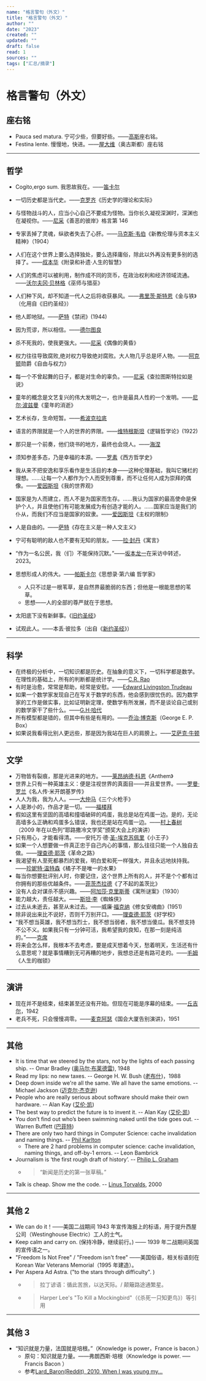 ```yaml
---
name: "格言警句（外文）"
title: "格言警句（外文）"
author: ""
date: "2023"
created: ""
updated: ""
draft: false
read: 1
sources: ""
tags: ["汇总/摘录"]
---
```


# 格言警句（外文）

## 座右铭

- Pauca sed matura. 宁可少些，但要好些。——[高斯](../wiki/高斯.md)座右铭。
- Festina lente. 慢慢地，快进。——[屋大维](../wiki/屋大维.md)（奥古斯都）座右铭

---

## 哲学

- Cogito,ergo sum. 我思故我在。——[笛卡尔](../wiki/笛卡尔.md)
- 一切历史都是当代史。——[克罗齐](../wiki/克罗齐.md)《历史学的理论和实际》
- 与怪物战斗的人，应当小心自己不要成为怪物。当你长久凝视深渊时，深渊也在凝视你。——[尼采](../wiki/尼采.md)《善恶的彼岸》格言第 146
- 专家丢掉了灵魂，纵欲者失去了心肝。——[马克斯·韦伯](../wiki/马克斯·韦伯.md)《新教伦理与资本主义精神》（1904）
- 人们在这个世界上要么选择独处，要么选择庸俗，除此以外再没有更多别的选择了。——[叔本华](../wiki/叔本华.md)《附录和补遗·人生的智慧》
- 人们的焦虑可以被利用，制作成不同的货币，在政治权利和经济领域流通。——[沃尔夫冈·贝林格](../wiki/沃尔夫冈·贝林格.md)《巫师与猎巫》
- 人们种下风，却不知道一代人之后将收获暴风。——[弗里茨·斯特恩](../wiki/弗里茨·斯特恩.md)《金与铁》（化用自《旧约圣经》）
- 他人即地狱。——[萨特](../wiki/萨特.md)《禁闭》(1944)
- 因为荒谬，所以相信。——[德尔图良](../wiki/Tertullianus.md)
- 杀不死我的，使我更强大。——[尼采](../wiki/尼采.md)《偶像的黄昏》
- 权力往往导致腐败,绝对权力导致绝对腐败。大人物几乎总是坏人物。——[阿克顿](../wiki/阿克顿.md)勋爵《自由与权力》
- 每一个不曾起舞的日子，都是对生命的辜负。——[尼采](../wiki/尼采.md)《查拉图斯特拉如是说》
- 童年的概念是文艺复兴的伟大发明之一，也许是最具人性的一个发明。——[尼尔·波兹曼](../wiki/尼尔·波兹曼.md)《童年的消逝》
- 艺术长存，生命短暂。——[希波克拉底](../wiki/希波克拉底.md)
- 语言的界限就是一个人的世界的界限。——[维特根斯坦](../wiki/维特根斯坦.md)《逻辑哲学论》(1922)
- 那只是一个前奏，他们烧书的地方，最终也会烧人。——[海涅](../wiki/海涅.md)
- 须知参差多态，乃是幸福的本源。——[罗素](../wiki/罗素.md)《西方哲学史》
- 我从来不把安逸和享乐看作是生活目的本身——这种伦理基础，我叫它猪栏的理想。……让每一个人都作为个人而受到尊重，而不让任何人成为崇拜的偶像。——[爱因斯坦](../wiki/爱因斯坦.md)《我的世界观》
- 国家是为人而建立，而人不是为国家而生存。……我认为国家的最高使命是保护个人，并且使他们有可能发展成为有创造才能的人。……国家应当是我们的仆从，而我们不应当是国家的奴隶。——[爱因斯坦](../wiki/爱因斯坦.md)《主权的限制》
- 人是自由的。——[萨特](../wiki/萨特.md)《存在主义是一种人文主义》
- 宁可有聪明的敌人也不要有无知的朋友。——[拉·封丹](../wiki/拉·封丹.md)《寓言》
- “作为一名公民，我（们）不能保持沉默。”——[坂本龙一](../wiki/坂本龙一.md)在采访中转述，2023。
- 思想形成人的伟大。——[帕斯卡尔](../wiki/帕斯卡尔.md)《思想录·第六编 哲学家》
  - 人只不过是一根苇草，是自然界最脆弱的东西；但他是一根能思想的苇草。
  - 思想——人的全部的尊严就在于思想。

- 太阳底下没有新鲜事。《[旧约圣经](../book/旧约圣经.md)》
- 试观此人。——本丢·彼拉多（出自《[新约圣经](../book/新约圣经.md)》）

---

## 科学

- 在终极的分析中，一切知识都是历史。在抽象的意义下，一切科学都是数学。在理性的基础上，所有的判断都是统计学。——[C.R. Rao](../wiki/C.R.%20Rao.md)
- 有时是治愈，常常是帮助，经常是安慰。——[Edward Livingston Trudeau](../wiki/Edward%20Livingston%20Trudeau.md)
- 如果一个数学家发现自己在写关于数学的东西，他会感到很忧伤的。因为数学家的工作是做实事，比如证明新定理，使数学有所发展，而不是谈论自己或别的数学家干了些什么。——[G.H·哈代](../wiki/G.H·哈代.md)
- 所有模型都是错的，但其中有些是有用的。——[乔治·博克斯](../wiki/乔治·博克斯.md)（George E. P. Box）
- 如果说我看得比别人更远些，那是因为我站在巨人的肩膀上。——[艾萨克·牛顿](../wiki/牛顿.md)

---

## 文学

- 万物皆有裂痕，那是光进来的地方。——[莱昂纳德·科恩](../wiki/莱昂纳德·科恩.md)《Anthem》
- 世界上只有一种英雄主义：便是注视世界的真面目——并且爱世界。——[罗曼·罗兰](../wiki/罗曼·罗兰.md)《名人传·米开朗基罗传》
- 人人为我，我为人人。——[大仲马](../wiki/大仲马.md)《三个火枪手》
- 人是渺小的，作品才是一切。——[福楼拜](../wiki/福楼拜.md)
- 假如这里有坚固的高墙和撞墙破碎的鸡蛋，我总是站在鸡蛋一边。是的，无论高墙多么正确和鸡蛋多么错误，我也还是站在鸡蛋一边。——[村上春树](../wiki/村上春树.md)（2009 年在以色列“耶路撒冷文学奖”颁奖大会上的演讲）
- 只有用心，才能看得清。——安托万·德·[圣-埃克苏佩里](../wiki/圣-埃克苏佩里.md)《小王子》
- 如果一个人想要做一件真正忠于自己内心的事情，那么往往只能一个人独自去做。——[理查德·耶茨](../wiki/理查德·耶茨.md)《革命之路》
- 我渴望有人至死都暴烈的爱我，明白爱和死一样强大，并且永远地扶持我。——[珍妮特·温特森](../wiki/珍妮特·温特森.md)《橘子不是唯一的水果》
- 每当你想要批评别人时，你要记住，这个世界上所有的人，并不是个个都有过你拥有的那些优越条件。——[菲茨杰拉德](../wiki/菲茨杰拉德.md)《了不起的盖茨比》
- 没有人会对谋杀不感兴趣。——[阿加莎·克里斯蒂](../wiki/阿加莎·克里斯蒂.md)《寓所谜案》（1930）
- 能力越大，责任越大。——[斯坦·李](../wiki/斯坦·李.md)《蜘蛛侠》
- 过去从未逝去，甚至从未过去。——威廉·[福克纳](../wiki/福克纳.md)《修女安魂曲》(1951)
- 除非说出来比不说好，否则千万别开口。——[理查德·耶茨](../wiki/理查德·耶茨.md)《好学校》
- “我不想当英雄，我不想当烈士，我不想当弱者，我不想当傻瓜。我不想支持不公不义。如果我只有一分钟可活，我希望我的良知，在那一刻是纯洁的。”——[克席](../wiki/Khat%20Thi.md)
- 将来会怎么样，我根本不去考虑，要是成天想着今天，愁着明天，生活还有什么意思呢？就是事情糟到无可再糟的地步，我想总还是有路可走的。——[毛姆](../wiki/毛姆.md)《人生的枷锁》

---

## 演讲

- 现在并不是结束，结束甚至还没有开始。但现在可能是序幕的结束。——[丘吉尔](../wiki/丘吉尔.md)，1942
- 老兵不死，只会慢慢凋零。——[麦克阿瑟](../wiki/麦克阿瑟.md)《国会大厦告别演讲》，1951

---

## 其他

- It is time that we steered by the stars, not by the lights of each passing ship. -- Omar Bradley ([奥马尔·布莱德雷](../wiki/奥马尔·布莱德雷.md)), 1948
- Read my lips: no new taxes. -- George H. W. Bush ([老布什](../wiki/老布什.md))，1988
- Deep down inside we're all the same. We all have the same emotions. -- Michael Jackson ([迈克尔·杰克逊](../wiki/迈克尔·杰克逊.md))
- People who are really serious about software should make their own hardware. -- Alan Kay ([艾伦·凯](../wiki/艾伦·凯.md))
- The best way to predict the future is to invent it. -- Alan Kay ([艾伦·凯](../wiki/艾伦·凯.md))
- You don’t find out who’s been swimming naked until the tide goes out. -- Warren Buffett ([巴菲特](../wiki/巴菲特.md))
- There are only two hard things in Computer Science: cache invalidation and naming things. -- [Phil Karlton](../wiki/Phil%20Karlton.md)
  - There are 2 hard problems in computer science: cache invalidation, naming things, and off-by-1 errors. -- Leon Bambrick
- Journalism is ‘the first rough draft of history’. -- [Philip L. Graham](../wiki/Philip%20Graham.md)
  - > “新闻是历史的第一张草稿。”
- Talk is cheap. Show me the code. -- [Linus Torvalds](../wiki/托瓦兹.md), 2000

---

## 其他 2

- We can do it！——美国二战期间 1943 年宣传海报上的标语，用于提升西屋公司（Westinghouse Electric）工人的士气。
- Keep calm and carry on. (保持冷静，继续前行。) —— 1939 年二战期间英国的宣传语之一。
- "Freedom Is Not Free" / "Freedom isn't free" ——美国俗语，相关标语刻在 Korean War Veterans Memorial（1995 年建造）。
- Per Aspera Ad Astra. ("to the stars through difficulty". )
  - > 拉丁谚语：循此苦旅，以达天际。/ 颠簸路途通繁星。
  - > Harper Lee's "To Kill a Mockingbird"（《杀死一只知更鸟》）等引用

---

## 其他 3

- “知识就是力量，法国就是培根。”（Knowledge is power，France is bacon.）
  - 原句：知识就是力量。——弗朗西斯·培根（Knowledge is power. —– Francis Bacon ）
  - 参考[Lard_Baron(Reddit), 2010, When I was young my...](https://www.reddit.com/r/AskReddit/comments/dxosj/what_word_or_phrase_did_you_totally_misunderstand/c13pbyc.compact)
